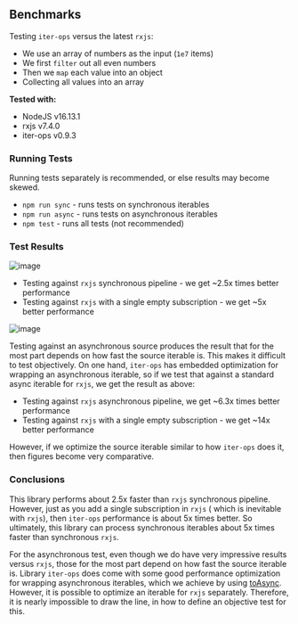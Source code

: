 Benchmarks
----------

Testing `iter-ops` versus the latest `rxjs`:

* We use an array of numbers as the input (`1e7` items)
* We first `filter` out all even numbers
* Then we `map` each value into an object
* Collecting all values into an array

**Tested with:**

* NodeJS v16.13.1
* rxjs v7.4.0
* iter-ops v0.9.3

### Running Tests

Running tests separately is recommended, or else results may become skewed.

* `npm run sync` - runs tests on synchronous iterables
* `npm run async` - runs tests on asynchronous iterables
* `npm test` - runs all tests (not recommended)

### Test Results

![image](https://user-images.githubusercontent.com/5108906/146110938-246e612a-8e38-45f4-bf85-c10e2e100fc7.png)

* Testing against `rxjs` synchronous pipeline - we get ~2.5x times better performance
* Testing against `rxjs` with a single empty subscription - we get ~5x better performance

![image](https://user-images.githubusercontent.com/5108906/146110969-d436a200-4f94-4a20-9336-8db0e6306336.png)

Testing against an asynchronous source produces the result that for the most part depends on how fast the source
iterable is. This makes it difficult to test objectively. On one hand, `iter-ops`
has embedded optimization for wrapping an asynchronous iterable, so if we test that against a standard async iterable
for `rxjs`, we get the result as above:

* Testing against `rxjs` asynchronous pipeline, we get ~6.3x times better performance
* Testing against `rxjs` with a single empty subscription - we get ~14x better performance

However, if we optimize the source iterable similar to how `iter-ops` does it, then figures become very comparative.

### Conclusions

This library performs about 2.5x faster than `rxjs` synchronous pipeline. However, just as you add a single subscription
in `rxjs` (
which is inevitable with `rxjs`), then `iter-ops` performance is about 5x times better. So ultimately, this library can
process synchronous iterables about 5x times faster than synchronous `rxjs`.

For the asynchronous test, even though we do have very impressive results versus `rxjs`, those for the most part depend
on how fast the source iterable is. Library `iter-ops` does come with some good performance optimization for wrapping
asynchronous iterables, which we achieve by using [toAsync]. However, it is possible to optimize an iterable for `rxjs`
separately. Therefore, it is nearly impossible to draw the line, in how to define an objective test for this.

[toAsync]:https://vitaly-t.github.io/iter-ops/index.html#toAsync
